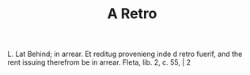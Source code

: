 ---
title: A Retro
letter: A
permalink: "/definitions/bld-a-retro.html"
body: L. Lat Behind; in arrear. Et reditug provenieng inde d retro fuerif, and the
  rent issuing therefrom be in arrear. Fleta, lib. 2, c. 55, | 2
published_at: '2018-07-07'
source: Black's Law Dictionary 2nd Ed (1910)
layout: post
---